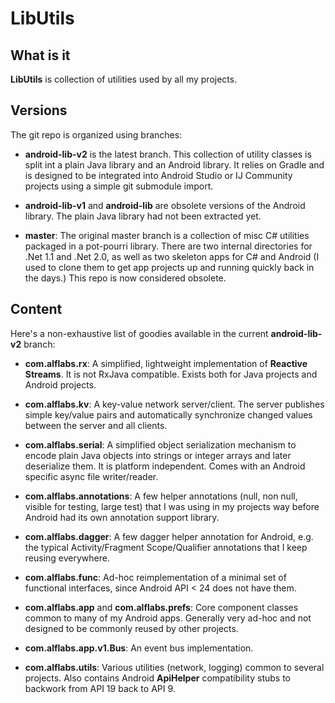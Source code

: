 # LibUtils

## What is it

__LibUtils__ is collection of utilities used by all my projects.

## Versions

The git repo is organized using branches:

* __android-lib-v2__ is the latest branch.
    This collection of utility classes is split int a plain Java
    library and an Android library.
    It relies on Gradle and is designed to be integrated into Android
    Studio or IJ Community projects using a simple git submodule import.

* __android-lib-v1__ and __android-lib__ are obsolete versions of the
    Android library. The plain Java library had not been extracted yet.

* __master__: The original master branch is a collection of misc C#
    utilities packaged in a pot-pourri library.
    There are two internal directories for .Net 1.1 and .Net 2.0,
    as well as two skeleton apps for C# and Android (I used to clone
    them to get app projects up and running quickly back in the days.)
    This repo is now considered obsolete.

## Content

Here's a non-exhaustive list of goodies available in the current
__android-lib-v2__ branch:

 * __com.alflabs.rx__: A simplified, lightweight implementation of
   __Reactive Streams__. It is not RxJava compatible. Exists both for
   Java projects and Android projects.

* __com.alflabs.kv__: A key-value network server/client. The server
    publishes simple key/value pairs and automatically synchronize
    changed values between the server and all clients.

* __com.alflabs.serial__: A simplified object serialization mechanism
    to encode plain Java objects into strings or integer arrays and
    later deserialize them. It is platform independent.
    Comes with an Android specific async file writer/reader.

* __com.alflabs.annotations__: A few helper annotations (null, non
    null, visible for testing, large test) that I was using in my
    projects way before Android had its own annotation support library.

* __com.alflabs.dagger__: A few dagger helper annotation for Android,
    e.g. the typical Activity/Fragment Scope/Qualifier annotations
    that I keep reusing everywhere.

* __com.alflabs.func__: Ad-hoc reimplementation of a minimal set of
    functional interfaces, since Android API < 24 does not have them.

* __com.alflabs.app__ and __com.alflabs.prefs__: Core component classes
    common to many of my Android apps. Generally very ad-hoc and not
    designed to be commonly reused by other projects.

* __com.alflabs.app.v1.Bus__: An event bus implementation.

* __com.alflabs.utils__: Various utilities (network, logging) common
    to several projects. Also contains Android __ApiHelper__
    compatibility stubs to backwork from API 19 back to API 9.

